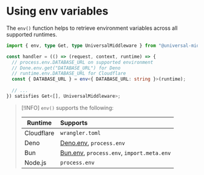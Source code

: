 # Using env variables

The `env()` function helps to retrieve environment variables across all supported runtimes.

```ts
import { env, type Get, type UniversalMiddleware } from "@universal-middleware/core";

const handler = (() => (request, context, runtime) => {
  // process.env.DATABASE_URL on supported environment
  // Done.env.get("DATABASE_URL") for Deno
  // runtime.env.DATABASE_URL for Cloudflare
  const { DATABASE_URL } = env<{ DATABASE_URL: string }>(runtime);
  
  // ...
}) satisfies Get<[], UniversalMiddleware>;
```

> [!INFO]
> `env()` supports the following:
> 
> | Runtime    | Supports                                                                           |
> |------------|:-----------------------------------------------------------------------------------|
> | Cloudflare | `wrangler.toml`                                                                    |
> | Deno       | [Deno.env](https://docs.deno.com/runtime/reference/env_variables/), `process.env`  |
> | Bun        | [Bun.env](https://bun.sh/guides/runtime/set-env), `process.env`, `import.meta.env` |
> | Node.js    | `process.env`                                                                      |
